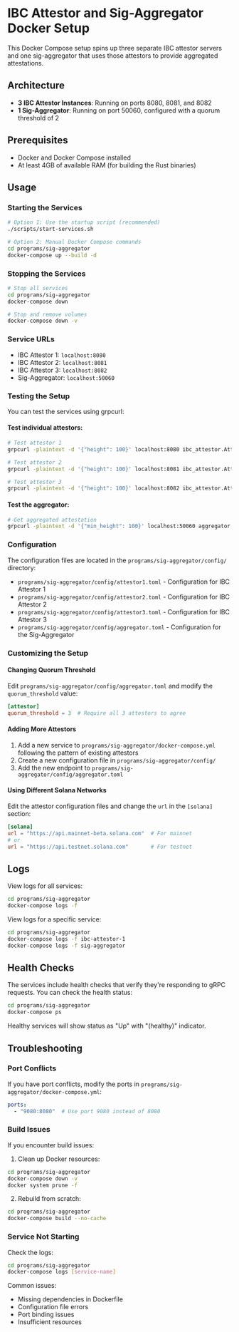 # IBC Attestor and Sig-Aggregator Docker Setup

This Docker Compose setup spins up three separate IBC attestor servers and one sig-aggregator that uses those attestors to provide aggregated attestations.

## Architecture

- **3 IBC Attestor Instances**: Running on ports 8080, 8081, and 8082
- **1 Sig-Aggregator**: Running on port 50060, configured with a quorum threshold of 2

## Prerequisites

- Docker and Docker Compose installed
- At least 4GB of available RAM (for building the Rust binaries)

## Usage

### Starting the Services

```bash
# Option 1: Use the startup script (recommended)
./scripts/start-services.sh

# Option 2: Manual Docker Compose commands
cd programs/sig-aggregator
docker-compose up --build -d
```

### Stopping the Services

```bash
# Stop all services
cd programs/sig-aggregator
docker-compose down

# Stop and remove volumes
docker-compose down -v
```

### Service URLs

- IBC Attestor 1: `localhost:8080`
- IBC Attestor 2: `localhost:8081` 
- IBC Attestor 3: `localhost:8082`
- Sig-Aggregator: `localhost:50060`

### Testing the Setup

You can test the services using grpcurl:

#### Test individual attestors:
```bash
# Test attestor 1
grpcurl -plaintext -d '{"height": 100}' localhost:8080 ibc_attestor.AttestationService/GetAttestationsFromHeight

# Test attestor 2  
grpcurl -plaintext -d '{"height": 100}' localhost:8081 ibc_attestor.AttestationService/GetAttestationsFromHeight

# Test attestor 3
grpcurl -plaintext -d '{"height": 100}' localhost:8082 ibc_attestor.AttestationService/GetAttestationsFromHeight
```

#### Test the aggregator:
```bash
# Get aggregated attestation
grpcurl -plaintext -d '{"min_height": 100}' localhost:50060 aggregator.Aggregator.GetAggregateAttestation
```

### Configuration

The configuration files are located in the `programs/sig-aggregator/config/` directory:

- `programs/sig-aggregator/config/attestor1.toml` - Configuration for IBC Attestor 1
- `programs/sig-aggregator/config/attestor2.toml` - Configuration for IBC Attestor 2  
- `programs/sig-aggregator/config/attestor3.toml` - Configuration for IBC Attestor 3
- `programs/sig-aggregator/config/aggregator.toml` - Configuration for the Sig-Aggregator

### Customizing the Setup

#### Changing Quorum Threshold

Edit `programs/sig-aggregator/config/aggregator.toml` and modify the `quorum_threshold` value:

```toml
[attestor]
quorum_threshold = 3  # Require all 3 attestors to agree
```

#### Adding More Attestors

1. Add a new service to `programs/sig-aggregator/docker-compose.yml` following the pattern of existing attestors
2. Create a new configuration file in `programs/sig-aggregator/config/`
3. Add the new endpoint to `programs/sig-aggregator/config/aggregator.toml`

#### Using Different Solana Networks

Edit the attestor configuration files and change the `url` in the `[solana]` section:

```toml
[solana]
url = "https://api.mainnet-beta.solana.com"  # For mainnet
# or
url = "https://api.testnet.solana.com"       # For testnet
```

## Logs

View logs for all services:
```bash
cd programs/sig-aggregator
docker-compose logs -f
```

View logs for a specific service:
```bash
cd programs/sig-aggregator
docker-compose logs -f ibc-attestor-1
docker-compose logs -f sig-aggregator
```

## Health Checks

The services include health checks that verify they're responding to gRPC requests. You can check the health status:

```bash
cd programs/sig-aggregator
docker-compose ps
```

Healthy services will show status as "Up" with "(healthy)" indicator.

## Troubleshooting

### Port Conflicts
If you have port conflicts, modify the ports in `programs/sig-aggregator/docker-compose.yml`:

```yaml
ports:
  - "9080:8080"  # Use port 9080 instead of 8080
```

### Build Issues
If you encounter build issues:

1. Clean up Docker resources:
```bash
cd programs/sig-aggregator
docker-compose down -v
docker system prune -f
```

2. Rebuild from scratch:
```bash
cd programs/sig-aggregator
docker-compose build --no-cache
```

### Service Not Starting
Check the logs:
```bash
cd programs/sig-aggregator
docker-compose logs [service-name]
```

Common issues:
- Missing dependencies in Dockerfile
- Configuration file errors
- Port binding issues
- Insufficient resources